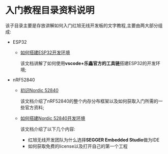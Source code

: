 # 入门教程目录资料说明

该子目录主要是存放讲解如何入门红旭无线开发板的文字教程,主要由两大部分组成:
- ESP32
  - [如何搭建ESP32开发环境](https://github.com/xiaolongba/wireless-tech/blob/master/%E8%BD%AF%E4%BB%B6/%E5%85%A5%E9%97%A8%E6%95%99%E7%A8%8B/ESP32/%E5%A6%82%E4%BD%95%E6%90%AD%E5%BB%BAESP32%E5%BC%80%E5%8F%91%E7%8E%AF%E5%A2%83.md)
  
    该文档讲解了如何使用**vscode+乐鑫官方的工具链**搭建ESP32的开发环境;
- nRF52840

  - [初识Nordic 52840](https://github.com/xiaolongba/wireless-tech/blob/master/%E8%BD%AF%E4%BB%B6/%E5%85%A5%E9%97%A8%E6%95%99%E7%A8%8B/nRF52840/%E5%88%9D%E8%AF%86Nordic%2052840.md)
  
    该文档介绍了nRF52840的整个内存分布框架以及如何获取入门所需的一些官方资料;
    
  - [如何搭建Nordic 52840开发环境](https://github.com/xiaolongba/wireless-tech/blob/master/%E8%BD%AF%E4%BB%B6/%E5%85%A5%E9%97%A8%E6%95%99%E7%A8%8B/nRF52840/%E5%A6%82%E4%BD%95%E6%90%AD%E5%BB%BANordic%2052840%E5%BC%80%E5%8F%91%E7%8E%AF%E5%A2%83.md)
  
    该文档介绍了以下几个内容:
    
    - 红旭无线开发团队为什么选择**SEGGER Embedded Studio**做为IDE
    - 如何获取免费的license以及打开自己的第一个工程

